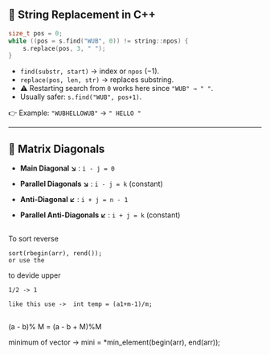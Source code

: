 


## 🔹 String Replacement in C++

```cpp
size_t pos = 0;
while ((pos = s.find("WUB", 0)) != string::npos) {
    s.replace(pos, 3, " ");
}
```

* `find(substr, start)` → index or `npos` (−1).
* `replace(pos, len, str)` → replaces substring.
* ⚠ Restarting search from `0` works here since `"WUB" → " "`.
* Usually safer: `s.find("WUB", pos+1)`.

👉 Example: `"WUBHELLOWUB"` → `" HELLO "`

---

## 🔹 Matrix Diagonals

* **Main Diagonal ↘️** : `i - j = 0`

* **Parallel Diagonals ↘️** : `i - j = k` (constant)

* **Anti-Diagonal ↙️** : `i + j = n - 1`

* **Parallel Anti-Diagonals ↙️** : `i + j = k` (constant)






##


To sort reverse

    sort(rbegin(arr), rend());
    or use the






to devide upper 

    1/2 -> 1

    like this use ->  int temp = (a1+m-1)/m;




##
 (a - b)% M = (a - b + M)%M




minimum of vector<d> ->
    <d> mini = *min_element(begin(arr), end(arr));  

